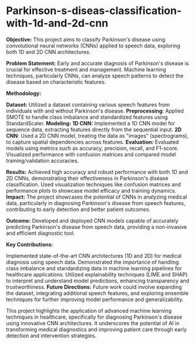# Parkinson-s-diseas-classification-with-1d-and-2d-cnn

**Objective:** This project aims to classify Parkinson's disease using convolutional neural networks (CNNs) applied to speech data, exploring both 1D and 2D CNN architectures.

**Problem Statement:** Early and accurate diagnosis of Parkinson's disease is crucial for effective treatment and management. Machine learning techniques, particularly CNNs, can analyze speech patterns to detect the disease based on characteristic features.

**Methodology:**

**Dataset:** Utilized a dataset containing various speech features from individuals with and without Parkinson's disease.
**Preprocessing**: Applied SMOTE to handle class imbalance and standardized features using StandardScaler.
**Modeling:**
**1D CNN:** Implemented a 1D CNN model for sequence data, extracting features directly from the sequential input.
**2D CNN**: Used a 2D CNN model, treating the data as "images" (spectrograms), to capture spatial dependencies across features.
**Evaluation:** Evaluated models using metrics such as accuracy, precision, recall, and F1-score. Visualized performance with confusion matrices and compared model training/validation accuracies.

**Results:**
Achieved high accuracy and robust performance with both 1D and 2D CNNs, demonstrating their effectiveness in Parkinson's disease classification.
Used visualization techniques like confusion matrices and performance plots to showcase model efficacy and training dynamics.
**Impact:** The project showcases the potential of CNNs in analyzing medical data, particularly in diagnosing Parkinson's disease from speech features, contributing to early detection and better patient outcomes.

**Outcome:** Developed and deployed CNN models capable of accurately predicting Parkinson's disease from speech data, providing a non-invasive and efficient diagnostic tool.

**Key Contributions:**

Implemented state-of-the-art CNN architectures (1D and 2D) for medical diagnosis using speech data.
Demonstrated the importance of handling class imbalance and standardizing data in machine learning pipelines for healthcare applications.
Utilized explainability techniques (LIME and SHAP) to interpret and understand model predictions, enhancing transparency and trustworthiness.
**Future Directions:** Future work could involve expanding the dataset, integrating additional speech features, and exploring ensemble techniques for further improving model performance and generalizability.

This project highlights the application of advanced machine learning techniques in healthcare, specifically for diagnosing Parkinson's disease using innovative CNN architectures. It underscores the potential of AI in transforming medical diagnostics and improving patient care through early detection and intervention strategies.
